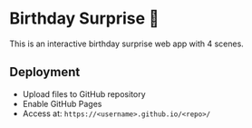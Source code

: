 # Birthday Surprise 🎉

This is an interactive birthday surprise web app with 4 scenes.

## Deployment
- Upload files to GitHub repository
- Enable GitHub Pages
- Access at: `https://<username>.github.io/<repo>/`
